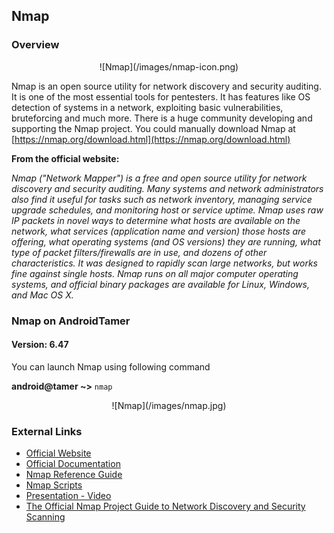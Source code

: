 ## Nmap

### Overview

<center>![Nmap](/images/nmap-icon.png)</center>

Nmap is an open source utility for network discovery and security auditing. It is one of the most essential tools for pentesters. It has features like OS detection of systems in a network, exploiting basic vulnerabilities, bruteforcing and much more. There is a huge community developing and supporting the Nmap project. You could manually download Nmap at [https://nmap.org/download.html](https://nmap.org/download.html)

**From the official website:**

*Nmap ("Network Mapper") is a free and open source utility for network discovery and security auditing. Many systems and network administrators also find it useful for tasks such as network inventory, managing service upgrade schedules, and monitoring host or service uptime. Nmap uses raw IP packets in novel ways to determine what hosts are available on the network, what services (application name and version) those hosts are offering, what operating systems (and OS versions) they are running, what type of packet filters/firewalls are in use, and dozens of other characteristics. It was designed to rapidly scan large networks, but works fine against single hosts. Nmap runs on all major computer operating systems, and official binary packages are available for Linux, Windows, and Mac OS X.*



### Nmap on AndroidTamer
#### Version: 6.47

You can launch Nmap using following command

**android@tamer ~>** `nmap`

<center>![Nmap](/images/nmap.jpg)</center>

### External Links

- [Official Website](https://nmap.org/)
- [Official Documentation](https://nmap.org/docs.html)
- [Nmap Reference Guide](https://nmap.org/book/man.html)
- [Nmap Scripts](https://nmap.org/nsedoc/)
- [Presentation - Video](https://nmap.org/presentations/BHDC10/)
- [The Official Nmap Project Guide to Network Discovery and Security Scanning](https://nmap.org/book/toc.html)